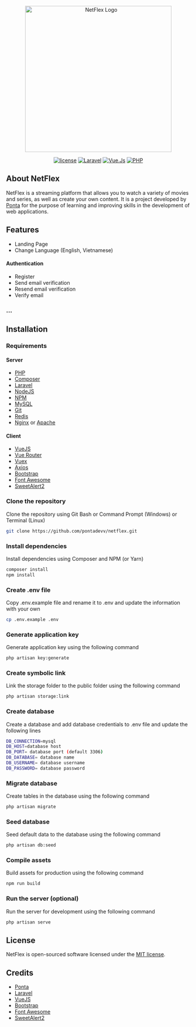 <p align="center"><a href="https://pontas.dev" target="_blank"><img src="https://i.ibb.co/ssD0wwG/logo.png" width="400" alt="NetFlex Logo"></a></p>

<p align="center">
<a href="#"><img src="https://img.shields.io/badge/license-MIT%2FApache--2.0-brightgreen" alt="license"></a>
<a href="#"><img src="https://img.shields.io/badge/Laravel-10-orange?logo=laravel&logoColor=orange" alt="Laravel"></a>
<a href="#"><img src="https://img.shields.io/badge/Vue.JS-3-brightgreen?logo=vuedotjs&logoColor=brightgreen" alt="Vue.Js"></a>
<a href="#"><img src="https://img.shields.io/badge/PHP-8.1-blue?logo=php&logoColor=blue" alt="PHP"></a>
</p>

## About NetFlex

NetFlex is a streaming platform that allows you to watch a variety of movies and series, as well as create your own content. It is a project developed by [Ponta](https://pontas.dev) for the purpose of learning and improving skills in the development of web applications.

## Features
- Landing Page
- Change Language (English, Vietnamese)
#### Authentication
- Register
- Send email verification
- Resend email verification
- Verify email
### ...


## Installation

### Requirements
#### Server
- [PHP](https://www.php.net/downloads.php)
- [Composer](https://getcomposer.org/download/)
- [Laravel](https://laravel.com/docs/8.x/installation)
- [NodeJS](https://nodejs.org/en/download/)
- [NPM](https://www.npmjs.com/get-npm)
- [MySQL](https://dev.mysql.com/downloads/installer/)
- [Git](https://git-scm.com/downloads)
- [Redis](https://redis.io/download)
- [Nginx](https://www.nginx.com/resources/wiki/start/topics/tutorials/install/) or [Apache](https://httpd.apache.org/docs/2.4/install.html)

#### Client
- [VueJS](https://vuejs.org/v2/guide/installation.html)
- [Vue Router](https://router.vuejs.org/installation.html)
- [Vuex](https://vuex.vuejs.org/installation.html)
- [Axios](https://axios-http.com/docs/intro)
- [Bootstrap](https://getbootstrap.com/docs/5.1/getting-started/download/)
- [Font Awesome](https://fontawesome.com/v5.15/how-to-use/on-the-web/setup/using-package-managers)
- [SweetAlert2](https://sweetalert2.github.io/#download)

### Clone the repository
Clone the repository using Git Bash or Command Prompt (Windows) or Terminal (Linux)
```bash
git clone https://github.com/pontadevv/netflex.git
```

### Install dependencies
Install dependencies using Composer and NPM (or Yarn)
```bash
composer install
npm install
```

### Create .env file
Copy .env.example file and rename it to .env and update the information with your own
```bash
cp .env.example .env
```

### Generate application key
Generate application key using the following command
```bash
php artisan key:generate
```

### Create symbolic link
Link the storage folder to the public folder using the following command
```bash
php artisan storage:link
```

### Create database
Create a database and add database credentials to .env file and update the following lines
```bash
DB_CONNECTION=mysql
DB_HOST=database host
DB_PORT= database port (default 3306)
DB_DATABASE= database name
DB_USERNAME= database username
DB_PASSWORD= database password
```


### Migrate database
Create tables in the database using the following command
```bash
php artisan migrate
```

### Seed database
Seed default data to the database using the following command
```bash
php artisan db:seed
```

### Compile assets
Build assets for production using the following command
```bash
npm run build
```

### Run the server (optional)
Run the server for development using the following command
```bash
php artisan serve
```

## License

NetFlex is open-sourced software licensed under the [MIT license](https://opensource.org/licenses/MIT).

## Credits

- [Ponta](https://pontas.dev)
- [Laravel](https://laravel.com)
- [VueJS](https://vuejs.org)
- [Bootstrap](https://getbootstrap.com)
- [Font Awesome](https://fontawesome.com)
- [SweetAlert2](https://sweetalert2.github.io)
